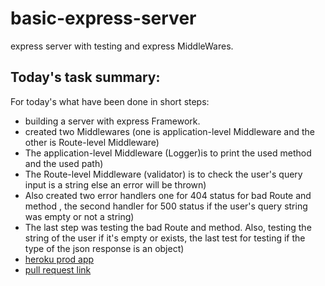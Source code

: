 # basic-express-server
express server with testing and express MiddleWares.
## Today's task summary:
For today's what have been done in short steps:
* building a server with express Framework. 
* created two Middlewares (one is application-level Middleware and the other is Route-level Middleware)
* The application-level Middleware (Logger)is to print the used method and the used path)
* The Route-level Middleware (validator) is to check the user's query input is a string else an error will be thrown)
* Also created two error handlers one for 404 status for bad Route and method , the second handler for 500 status if the user's query string was empty or not a string)
* The last step was testing the bad Route and method.  Also, testing the string of the user if it's empty or exists,  the last test for testing if the type of the json response is an object)
* [heroku prod app](https://ibrahimoqoul-clas02-prod-app.herokuapp.com/)
* [pull request link](https://github.com/ibrahimalaqoul/basic-express-server/pull/3)
